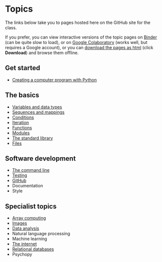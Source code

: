 # Topics

The links below take you to pages hosted here on the GitHub site for the class.

If you prefer, you can view interactive versions of the topic pages on [Binder](https://mybinder.org/v2/gh/luketudge/introduction-to-programming/master?filepath=content) (can be quite slow to load), or on [Google Colaboratory](https://colab.research.google.com/github/luketudge/introduction-to-programming) (works well, but requires a Google account), or you can [download the pages as html](html/intro_prog_html.zip) (click **Download**) and browse them offline.

## Get started

* [Creating a computer program with Python](intro.md)

## The basics

* [Variables and data types](types.md)
* [Sequences and mappings](sequences_mappings.md)
* [Conditions](conditions.md)
* [Iteration](iteration.md)
* [Functions](functions.md)
* [Modules](modules.md)
* [The standard library](standard_library.md)
* [Files](files.md)

## Software development

* [The command line](command_line.md)
* [Testing](testing.md)
* [GitHub](github.md)
* Documentation
* Style

## Specialist topics

* [Array computing](arrays.md)
* [Images](images.md)
* [Data analysis](data_analysis.md)
* Natural language processing
* Machine learning
* [The internet](internet.md)
* [Relational databases](databases.md)
* Psychopy
